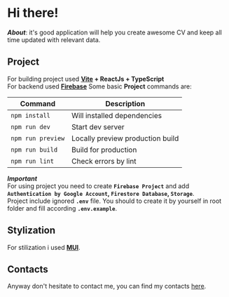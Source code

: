 # Hi there!

**_About_**: it's good application will help you create awesome CV and keep all time updated with relevant data.

## Project

For building project used **[Vite](https://vitejs.dev/) + ReactJs + TypeScript**\
For backend used **[Firebase](https://firebase.google.com/)**
Some basic **Project** commands are:

| Command           | Description                      |
| ----------------- | -------------------------------- |
| `npm install `    | Will installed dependencies      |
| `npm run dev`     | Start dev server                 |
| `npm run preview` | Locally preview production build |
| `npm run build`   | Build for production             |
| `npm run lint `   | Check errors by lint             |

**_Important_**\
For using project you need to create **`Firebase Project`** and add **`Authentication by Google Account`, `Firestore Database`, `Storage`**.\
Project include ignored **`.env`** file. You should to create it by yourself in root folder and fill according **`.env.example`**.

## Stylization

For stilization i used **[MUI](https://mui.com/)**.

## Contacts

Anyway don't hesitate to contact me, you can find my contacts [here](https://github.com/Vokoloven).
